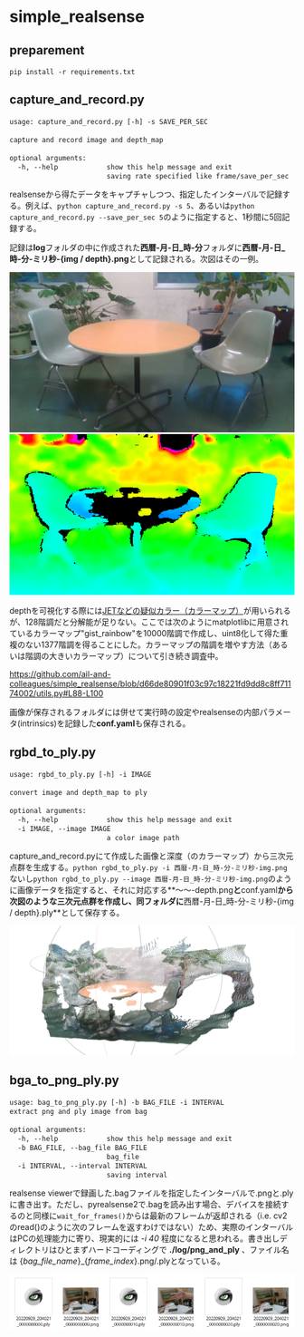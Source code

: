 # simple_realsense
## preparement
```
pip install -r requirements.txt
```

## capture_and_record.py
```
usage: capture_and_record.py [-h] -s SAVE_PER_SEC

capture and record image and depth_map

optional arguments:
  -h, --help            show this help message and exit
                        saving rate specified like frame/save_per_sec
```
realsenseから得たデータをキャプチャしつつ、指定したインターバルで記録する。例えば、`python capture_and_record.py -s 5`、あるいは`python capture_and_record.py --save_per_sec 5`のように指定すると、1秒間に5回記録する。

記録は**log**フォルダの中に作成された**西暦-月-日_時-分**フォルダに**西暦-月-日_時-分-ミリ秒-{img / depth}.png**として記録される。次図はその一例。

![2022-10-04_17-12-12-287246-img.png](./assets/2022-10-04_17-12-12-287246-img.png)
![2022-10-04_17-12-12-287246-depth.png](./assets/2022-10-04_17-12-12-287246-depth.png)

depthを可視化する際には[JETなどの疑似カラー（カラーマップ）](https://docs.opencv.org/4.x/d3/d50/group__imgproc__colormap.html)が用いられるが、128階調だと分解能が足りない。ここでは次のようにmatplotlibに用意されているカラーマップ"gist_rainbow"を10000階調で作成し、uint8化して得た重複のない1377階調を得ることにした。カラーマップの階調を増やす方法（あるいは階調の大きいカラーマップ）について引き続き調査中。

https://github.com/ail-and-colleagues/simple_realsense/blob/d66de80901f03c97c18221fd9dd8c8ff71174002/utils.py#L88-L100

画像が保存されるフォルダには併せて実行時の設定やrealsenseの内部パラメータ(intrinsics)を記録した**conf.yaml**も保存される。

## rgbd_to_ply.py
```
usage: rgbd_to_ply.py [-h] -i IMAGE

convert image and depth_map to ply

optional arguments:
  -h, --help            show this help message and exit
  -i IMAGE, --image IMAGE
                        a color image path
```
capture_and_record.pyにて作成した画像と深度（のカラーマップ）から三次元点群を生成する。`python rgbd_to_ply.py -i 西暦-月-日_時-分-ミリ秒-img.png`ないし`python rgbd_to_ply.py --image 西暦-月-日_時-分-ミリ秒-img.png`のように画像データを指定すると、それに対応する**～～-depth.png**と**conf.yaml**から次図のような三次元点群を作成し、同フォルダに**西暦-月-日_時-分-ミリ秒-{img / depth}.ply**として保存する。

![2022-10-04 181939.png](./assets/2022-10-04%20181939.png)

## bga_to_png_ply.py
```
usage: bag_to_png_ply.py [-h] -b BAG_FILE -i INTERVAL
extract png and ply image from bag

optional arguments:
  -h, --help            show this help message and exit
  -b BAG_FILE, --bag_file BAG_FILE
                        bag_file
  -i INTERVAL, --interval INTERVAL
                        saving interval
```
realsense viewerで録画した.bagファイルを指定したインターバルで.pngと.plyに書き出す。ただし、pyrealsense2で.bagを読み出す場合、デバイスを接続するのと同様に`wait_for_frames()`からは最新のフレームが返却される（i.e. cv2のread()のように次のフレームを返すわけではない）ため、実際のインターバルはPCの処理能力に寄り、現実的には *-i 40* 程度になると思われる。書き出しディレクトリはひとまずハードコーディングで **./log/png_and_ply** 、ファイル名は {*bag_file_name*}_{*frame_index*}.png/.plyとなっている。

![outputs](./assets/2022-12-07%20133951.png)
